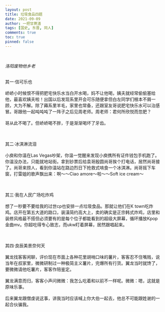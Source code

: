 ```yaml
---
layout: post
title: 垃圾食品四题
date: 2021-09-09
author: 一把甘蔗渣
tags: [国史, 东晋, 同人]
comments: true
toc: true
pinned: false
---
```

<br/>

<i>洛阳废物他乡老</i>

<br/>
其一·信可乐也
<br/><br/>
峤峤小时候恨不得把肥宅快乐水当白开水喝，妈不让他喝，姨夫就经常偷偷塞给他，最喜欢姨夫啦！出国以后发现系里开会可乐随便拿但白左同学们根本不屑一顾，大为不解。除了薅系里羊毛，家里也常备，还跟室友哥说肥宅快乐水可以治感冒。哥跟他一起吨吨吨了一阵子之后见周老师。周老师：君何所欣悦而忽肥？
<br/><br/>
哥从此不喝了。但峤峤喝不胖，于是渐渐喝坏了牙齿。

<br/><br/>
其二·冰淇淋流泪
<br/><br/>
小庾和你温在Las  Vegas吵架，你温一觉醒来发现小庾携所有证件钱包手机跑了。你温没办法，只能就地站街。拿到钞票后给袁哥殷圆尚哥挨个打电话，居然尚哥接了。尚哥来捞人，看到你温站在路边烈日下抢救式啃食一个冰淇淋。尚哥摇下车窗，打雷姐的歌声飘出来：啊～～Ciao  amore～啦～～Soft ice cream～

<br/>
<br/>
其三·我在人民广场吃炸鸡 
<br/><br/>
想了一秒要不要给我的过世cp也安排一点垃圾食品。那就让他们在K  town吃炸鸡。店开在第五大道的路口，装潢简约高大上，卖的确实是正宗韩式炸鸡，店里和装修风格最不搭但必须要有的是每个位子都能看到的超级大屏幕，循环播放Kpop金曲mv。你超吃得专心致志，而ukw盯着屏幕，居然跟唱起来。

<br/><br/>
其四·良辰美景奈何天
<br/><br/>
翼龙找客客闲聊，评价现在市面上各种花里胡哨口味的薯片，客客忍不住嘴贱，说当年在叔家里，微微研制过一种极简主义薯片，完爆所有行货。翼龙当时就馋了，要微微请他吃薯片，客客作陪鉴定。
<br/><br/>
翼龙满意而归，客客小声问微微：我怎么吃着和以前不一样呢。微微：嗯，这就是原味乐事。
<br/><br/>
后来翼龙跟僧虔说这事，讲我当时应该喊上你大伯一起去，他总不可能跟姓谢的一起合伙骗我。
<br/>
